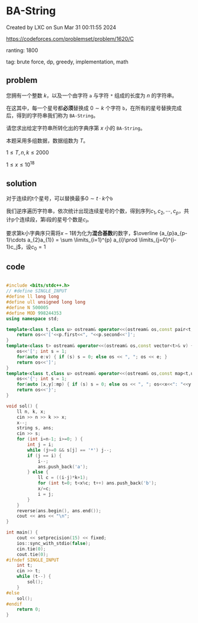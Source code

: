 # BA-String

Created by LXC on Sun Mar 31 00:11:55 2024

https://codeforces.com/problemset/problem/1620/C

ranting: 1800

tag: brute force, dp, greedy, implementation, math

## problem

您拥有一个整数 $k$，以及一个由字符 `a` 与字符 `*` 组成的长度为 $n$ 的字符串。

在这其中，每一个星号都**必须**替换成 $0\sim k$ 个字符 `b`，在所有的星号替换完成后，得到的字符串我们称为 `BA-String`。

请您求出给定字符串所转化出的字典序第 $x$ 小的 `BA-String`。

本题采用多组数据，数据组数为 $T$。

$1\leqslant T,n,k\leqslant2000$

$1\leqslant x\leqslant10^{18}$


## solution

对于连续的t个星号，可以替换最多$0\sim t\cdot k$个`b`

我们逆序遍历字符串，依次统计出现连续星号的个数，得到序列$c_1, c_2, \cdots, c_{p}$，共计p个连续段，第i段的星号个数是$c_{i}$。

要求第k小字典序只需将$x-1$转为化为**混合基数**的数字，$\overline {a_{p}a_{p-1}\cdots a_{2}a_{1}} = \sum \limits_{i=1}^{p} a_{i}\prod \limits_{j=0}^{i-1}c_j$，设$c_0=1$

## code

``` cpp

#include <bits/stdc++.h>
// #define SINGLE_INPUT
#define ll long long
#define ull unsigned long long
#define N 500005
#define MOD 998244353
using namespace std;

template<class t,class u> ostream& operator<<(ostream& os,const pair<t,u>& p) {
    return os<<'['<<p.first<<", "<<p.second<<']';
}
template<class t> ostream& operator<<(ostream& os,const vector<t>& v) {
    os<<'['; int s = 1;
    for(auto e:v) { if (s) s = 0; else os << ", "; os << e; }
    return os<<']';
}
template<class t,class u> ostream& operator<<(ostream& os,const map<t,u>& mp){
    os<<'{'; int s = 1;
    for(auto [x,y]:mp) { if (s) s = 0; else os << ", "; os<<x<<": "<<y; }
    return os<<'}';
}

void sol() {
    ll n, k, x;
    cin >> n >> k >> x;
    x--;
    string s, ans;
    cin >> s;
    for (int i=n-1; i>=0; ) {
        int j = i;
        while (j>=0 && s[j] == '*') j--;
        if (j == i) {
            i--;
            ans.push_back('a');
        } else {
            ll c = ((i-j)*k+1);
            for (int t=0; t<x%c; t++) ans.push_back('b');
            x/=c;
            i = j;
        }
    }
    reverse(ans.begin(), ans.end());
    cout << ans << "\n";
}

int main() {
    cout << setprecision(15) << fixed;
    ios::sync_with_stdio(false);
    cin.tie(0);
    cout.tie(0);
#ifndef SINGLE_INPUT
    int t;
    cin >> t;
    while (t--) {
        sol();
    }
#else
    sol();
#endif
    return 0;
}

```
